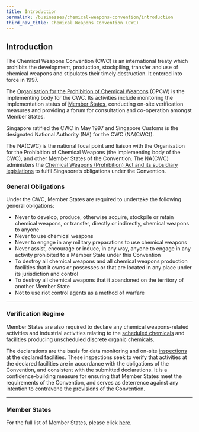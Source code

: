 ```yaml
---
title: Introduction
permalink: /businesses/chemical-weapons-convention/introduction
third_nav_title: Chemical Weapons Convention (CWC)
---
```


## **Introduction** 
The Chemical Weapons Convention (CWC) is an international treaty which prohibits the development, production, stockpiling, transfer and use of chemical weapons and stipulates their timely destruction. It entered into force in 1997.

The  [Organisation for the Prohibition of Chemical Weapons](http://www.opcw.org/)  (OPCW) is the implementing body for the CWC. Its activities include monitoring the implementation status of  [Member States](http://www.opcw.org/html/db/members_ratifyer.html), conducting on-site verification measures and providing a forum for consultation and co-operation amongst Member States.

Singapore ratified the CWC in May 1997 and Singapore Customs is the designated National Authority (NA) for the CWC (NA(CWC)).

The NA(CWC) is the national focal point and liaison with the Organisation for the Prohibition of Chemical Weapons (the implementing body of the CWC), and other Member States of the Convention. The NA(CWC) administers the  [Chemical Weapons (Prohibition) Act and its subsidiary legislations](https://www.customs.gov.sg/businesses/compliance/overview)  to fulfil Singapore’s obligations under the Convention.

### General Obligations

Under the CWC, Member States are required to undertake the following general obligations:

-   Never to develop, produce, otherwise acquire, stockpile or retain chemical weapons, or transfer, directly or indirectly, chemical weapons to anyone
-   Never to use chemical weapons
-   Never to engage in any military preparations to use chemical weapons
-   Never assist, encourage or induce, in any way, anyone to engage in any activity prohibited to a Member State under this Convention
-   To destroy all chemical weapons and all chemical weapons production facilities that it owns or possesses or that are located in any place under its jurisdiction and control
-   To destroy all chemical weapons that it abandoned on the territory of another Member State
-   Not to use riot control agents as a method of warfare

----

### Verification Regime

Member States are also required to declare any chemical weapons-related activities and industrial activities relating to the  [scheduled chemicals](https://www.customs.gov.sg/businesses/chemical-weapons-convention/controlled-chemicals)  and facilities producing unscheduled discrete organic chemicals.

The declarations are the basis for data monitoring and on-site  [inspections](https://www.customs.gov.sg/businesses/chemical-weapons-convention/inspections)  at the declared facilities. These inspections seek to verify that activities at the declared facilities are in accordance with the obligations of the Convention, and consistent with the submitted declarations. It is a confidence-building measure for ensuring that Member States meet the requirements of the Convention, and serves as deterrence against any intention to contravene the provisions of the Convention.

----

### Member States
For the full list of Member States, please click [here](http://www.opcw.org/about-opcw/member-states/).
